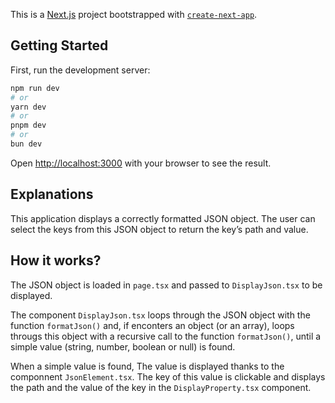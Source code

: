 This is a [Next.js](https://nextjs.org/) project bootstrapped with [`create-next-app`](https://github.com/vercel/next.js/tree/canary/packages/create-next-app).

## Getting Started

First, run the development server:

```bash
npm run dev
# or
yarn dev
# or
pnpm dev
# or
bun dev
```

Open [http://localhost:3000](http://localhost:3000) with your browser to see the result.

## Explanations

This application displays a correctly formatted JSON object. The user can select the keys from this JSON object to return the key’s path and value.

## How it works?

The JSON object is loaded in `page.tsx` and passed to `DisplayJson.tsx` to be displayed.

The component `DisplayJson.tsx` loops through the JSON object with the function `formatJson()` and, if enconters an object (or an array), loops througs this object with a recursive call to the function `formatJson()`, until a simple value (string, number, boolean or null) is found.

When a simple value is found, The value is displayed thanks to the componnent `JsonElement.tsx`. The key of this value is clickable and displays the path and the value of the key in the `DisplayProperty.tsx` component.
